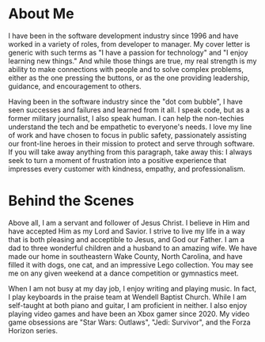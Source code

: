 # About Me


I have been in the software development industry since 1996 and have worked in a variety of roles, from developer to manager. My cover letter is generic with such terms as "I have a passion for technology" and "I enjoy learning new things." And while those things are true, my real strength is my ability to make connections with people and to solve complex problems, either as the one pressing the buttons, or as the one providing leadership, guidance, and encouragement to others.

Having been in the software industry since the "dot com bubble", I have seen successes and failures and learned from it all. I speak code, but as a former military journalist, I also speak human. I can help the non-techies understand the tech and be empathetic to everyone's needs. I love my line of work and have chosen to focus in public safety, passionately assisting our front-line heroes in their mission to protect and serve through software. If you will take away anything from this paragraph, take away this: I always seek to turn a moment of frustration into a positive experience that impresses every customer with kindness, empathy, and professionalism.

# Behind the Scenes

Above all, I am a servant and follower of Jesus Christ. I believe in Him and have accepted Him as my Lord and Savior. I strive to live my life in a way that is both pleasing and acceptible to Jesus, and God our Father. I am a dad to three wonderful children and a husband to an amazing wife. We have made our home in southeastern Wake County, North Carolina, and have filled it with dogs, one cat, and an impressive Lego collection. You may see me on any given weekend at a dance competition or gymnastics meet.

When I am not busy at my day job, I enjoy writing and playing music. In fact, I play keyboards in the praise team at Wendell Baptist Church. While I am self-taught at both piano and guitar, I am proficient in neither. I also enjoy playing video games and have been an Xbox gamer since 2020. My video game obsessions are "Star Wars: Outlaws", "Jedi: Survivor", and the Forza Horizon series.

